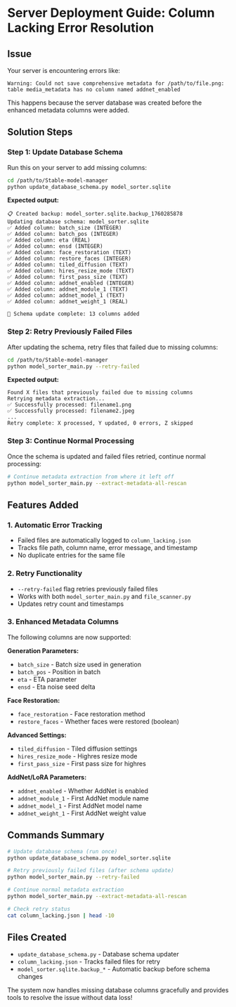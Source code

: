 # Server Deployment Guide: Column Lacking Error Resolution

## Issue
Your server is encountering errors like:
```
Warning: Could not save comprehensive metadata for /path/to/file.png: table media_metadata has no column named addnet_enabled
```

This happens because the server database was created before the enhanced metadata columns were added.

## Solution Steps

### Step 1: Update Database Schema
Run this on your server to add missing columns:

```bash
cd /path/to/Stable-model-manager
python update_database_schema.py model_sorter.sqlite
```

**Expected output:**
```
📋 Created backup: model_sorter.sqlite.backup_1760285878
Updating database schema: model_sorter.sqlite
✅ Added column: batch_size (INTEGER)
✅ Added column: batch_pos (INTEGER)  
✅ Added column: eta (REAL)
✅ Added column: ensd (INTEGER)
✅ Added column: face_restoration (TEXT)
✅ Added column: restore_faces (INTEGER)
✅ Added column: tiled_diffusion (TEXT)
✅ Added column: hires_resize_mode (TEXT)
✅ Added column: first_pass_size (TEXT)
✅ Added column: addnet_enabled (INTEGER)
✅ Added column: addnet_module_1 (TEXT)
✅ Added column: addnet_model_1 (TEXT)
✅ Added column: addnet_weight_1 (REAL)

🎉 Schema update complete: 13 columns added
```

### Step 2: Retry Previously Failed Files
After updating the schema, retry files that failed due to missing columns:

```bash
cd /path/to/Stable-model-manager
python model_sorter_main.py --retry-failed
```

**Expected output:**
```
Found X files that previously failed due to missing columns
Retrying metadata extraction...
✅ Successfully processed: filename1.png
✅ Successfully processed: filename2.jpeg
...
Retry complete: X processed, Y updated, 0 errors, Z skipped
```

### Step 3: Continue Normal Processing
Once the schema is updated and failed files retried, continue normal processing:

```bash
# Continue metadata extraction from where it left off
python model_sorter_main.py --extract-metadata-all-rescan
```

## Features Added

### 1. **Automatic Error Tracking**
- Failed files are automatically logged to `column_lacking.json`
- Tracks file path, column name, error message, and timestamp
- No duplicate entries for the same file

### 2. **Retry Functionality** 
- `--retry-failed` flag retries previously failed files
- Works with both `model_sorter_main.py` and `file_scanner.py`
- Updates retry count and timestamps

### 3. **Enhanced Metadata Columns**
The following columns are now supported:

**Generation Parameters:**
- `batch_size` - Batch size used in generation
- `batch_pos` - Position in batch  
- `eta` - ETA parameter
- `ensd` - Eta noise seed delta

**Face Restoration:**
- `face_restoration` - Face restoration method
- `restore_faces` - Whether faces were restored (boolean)

**Advanced Settings:**
- `tiled_diffusion` - Tiled diffusion settings
- `hires_resize_mode` - Highres resize mode
- `first_pass_size` - First pass size for highres

**AddNet/LoRA Parameters:**
- `addnet_enabled` - Whether AddNet is enabled
- `addnet_module_1` - First AddNet module name
- `addnet_model_1` - First AddNet model name  
- `addnet_weight_1` - First AddNet weight value

## Commands Summary

```bash
# Update database schema (run once)
python update_database_schema.py model_sorter.sqlite

# Retry previously failed files (after schema update)
python model_sorter_main.py --retry-failed

# Continue normal metadata extraction
python model_sorter_main.py --extract-metadata-all-rescan

# Check retry status
cat column_lacking.json | head -10
```

## Files Created

- `update_database_schema.py` - Database schema updater
- `column_lacking.json` - Tracks failed files for retry
- `model_sorter.sqlite.backup_*` - Automatic backup before schema changes

The system now handles missing database columns gracefully and provides tools to resolve the issue without data loss!